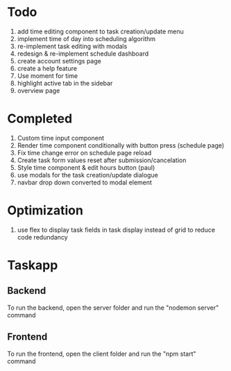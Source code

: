 # Todo
1. add time editing component to task creation/update menu
2. implement time of day into scheduling algorithm
3. re-implement task editing with modals
4. redesign & re-implement schedule dashboard
5. create account settings page
6. create a help feature
7. Use moment for time
8. highlight active tab in the sidebar
9. overview page

# Completed
1. Custom time input component
2. Render time component conditionally with button press (schedule page)
3. Fix time change error on schedule page reload
4. Create task form values reset after submission/cancelation
5. Style time component & edit hours button (paul)
6. use modals for the task creation/update dialogue
7. navbar drop down converted to modal element

# Optimization
1. use flex to display task fields in task display instead of grid to reduce code redundancy

# Taskapp
## Backend
To run the backend, open the server folder and run the "nodemon server" command
## Frontend
To run the frontend, open the client folder and run the "npm start" command
